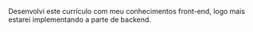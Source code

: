 Desenvolvi este currículo com meu conhecimentos front-end, logo mais estarei implementando a parte de backend.
